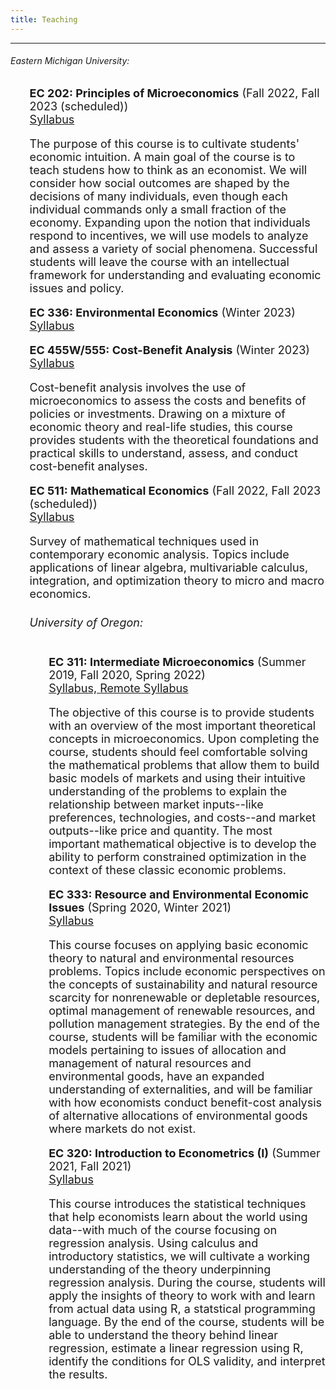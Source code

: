 ```yaml
---
title: Teaching
---
```

<html>
<head>
<meta name="viewport" content="width=device-width, initial-scale=1">
<script src="https://kit.fontawesome.com/4ddc2e813a.js" crossorigin="anonymous"></script>
<style>
#menu li{
  list-style-type: none;
}
	
img {
  border-radius: 50%;
}
</style>
</head>
<body>
	<hr>
<!--<font size="4"><p>At the University of Oregon, I have taught seven undergraduate courses as an instructor of record--in econometrics, intermediate microeconomic theory, and environmental and natural resource economics. These were large courses that also involved managing teaching assistants. I have also been a teaching assistant for six econometrics courses, including the first-year PhD econometrics course. I received the 2021 Department of Economics Graduate Teaching Award. Below, you can find summaries of the courses I have taught, along with syllabi, other course materials, and examples of student feedback. Note that the University of Oregon transitioned away from quantitative teaching evaluations in Fall 2019, so most of my feedback is qualitative. <br>
For a complete report of all of my course evaluations and student comments, please <a href="/resources/course_evals_summary.pdf">click here.</a>	
</p></font>

<iframe height="400" width="100%" frameborder="no" src="https://jenniputz.shinyapps.io/course_evals/"> </iframe> -->
 <h6>Eastern Michigan University: </h6>
	<font size="4"><ul id="menu">
	<li><b>EC 202: Principles of Microeconomics</b> (Fall 2022, Fall 2023 (scheduled)) <br>
		<a href="/EC202_Syllabus.pdf">Syllabus</a></li>
		<p> The purpose of this course is to cultivate students' economic intuition. A main goal of the course is to teach studens how to think as an economist. We will consider how social outcomes are shaped by the decisions of many individuals, even though each individual commands only a small fraction of the economy. Expanding upon the notion that individuals respond to incentives, we will use models to analyze and assess a variety of social phenomena. Successful students will leave the course with an intellectual framework for understanding and evaluating economic issues and policy.</p>
	<li><b>EC 336: Environmental Economics</b> (Winter 2023) <br>	
		<a href="/EC336_Syllabus.pdf">Syllabus</a></li>
		<p This course focuses on applying basic economic theory to natural and environmental resources problems. Topics include economic perspectives on the concepts of sustainability and natural resource scarcity (static and dynamically efficient allocations) for nonrenewable or depletable resources (minerals, groundwater), optimal management of renewable resources (surface water, fisheries, forests), and pollution management strategies (including use of economic incentives such as pollution taxes and/or tradable permits, and legal liability for pollution control). </p>
	<li><b>EC 455W/555: Cost-Benefit Analysis</b> (Winter 2023) <br>
		<a href="/EC455W_Syllabus.pdf">Syllabus</a></li>
		<p>Cost-benefit analysis involves the use of microeconomics to assess the costs and benefits of policies or investments. Drawing on a mixture of economic theory and real-life studies, this course provides students with the theoretical foundations and practical skills to understand, assess, and conduct cost-benefit analyses. </p>
	<li><b>EC 511: Mathematical Economics</b> (Fall 2022, Fall 2023 (scheduled)) <br>
		<a href="/EC511_Syllabus.pdf">Syllabus</a></li>
		<p> Survey of mathematical techniques used in contemporary economic analysis. Topics include applications of linear algebra, multivariable calculus, integration, and optimization theory to micro and macro economics. </p>
  
<h6>University of Oregon: </h6>
    <font size="4"><ul id="menu">
	    <li> <b>EC 311: Intermediate Microeconomics</b> (Summer 2019, Fall 2020, Spring 2022) <br>
	    <a href="/EC311Syllabus.pdf">Syllabus, </a><a href="/EC311_F20_Syllabus.pdf">  Remote Syllabus</a></li>
	    <p> The objective of this course is to provide students with an overview of the most important theoretical concepts in microeconomics. Upon completing the course, students should feel comfortable solving the mathematical problems that allow them to build basic models of markets and using their
intuitive understanding of the problems to explain the relationship between market inputs--like preferences, technologies, and costs--and market outputs--like price and quantity. The most important mathematical objective is to develop the ability to perform constrained optimization in the context of these classic economic problems. </p>
	    <li> <b>EC 333: Resource and Environmental Economic Issues</b> (Spring 2020, Winter 2021) <br>
	    <a href="/EC333_Syllabus_1.pdf">Syllabus</a><br></li>
	    <p> This course focuses on applying basic economic theory to natural and environmental resources problems. Topics include economic perspectives on the concepts of sustainability and natural resource scarcity for nonrenewable or depletable resources, optimal management of renewable resources, and pollution management strategies. By the end of the course, students will be familiar with the economic models pertaining to issues of allocation and management of natural resources and environmental goods, have an expanded understanding of externalities, and will be familiar with how economists conduct benefit-cost analysis of alternative allocations of environmental goods where markets do not exist. </p>
	    <li> <b>EC 320: Introduction to Econometrics (I)</b> (Summer 2021, Fall 2021) <br>
	    <a href="/EC320_Syllabus_Summer21.pdf">Syllabus</a><br></li>
	    <p> This course introduces the statistical techniques that help economists learn about the world using data--with much of the course focusing on regression analysis. Using calculus and introductory statistics, we will cultivate a working understanding of the theory underpinning regression analysis. During the course, students will apply the insights of theory to work with and learn from actual data using R, a statstical programming language. By the end of the course, students will be able to understand the theory behind linear regression, estimate a linear regression using R, identify the conditions for OLS validity, and interpret the results.	 </p>  
    </ul></font>
 <!--   <h6> As a lab instructor: </h6>  
    <font size="4"><ul id="menu">
    <li> EC 320: Introduction to Econometrics (I) (Fall 2018, Winter 2019)</li>
    <li> EC 421: Introduction to Econometrics (II) (Spring 2019, Fall 2019, Winter 2020) <br>
    <a href="https://jenniputz.com/EC421_W20_Lab/">Lab Notes</a></li>
    <li> EC 425/525: Econometrics (First year PhD course) (Spring 2019)</li>
    </ul></font> -->
 
<!-- <h6>Selected Student Feedback: </h6>
<font size="4"><ul>
    <li> It was an awesome class, I hope Prof. Putz continues to teach economics at the UO, her future students will be very lucky when they have her as an instructor. - EC 333</li>
    <li>I have absolutely loved this course . The material was interesting and the instructor was knowledgeable about all of it. I was never bored during lectures and they were designed to keep my attention. Thank you for being an awesome instructor and being so accommodating. - EC 333</li>
    <li>The way that Jenni presents and explains the material works very well for me and my perception is that it works well for the others in the class as well. Honestly, concepts that didn’t quite click in EC201, clicked perfectly when we reviewed them on day one of EC311... She keeps us engaged; encourages participation; is prompt when replying to questions via email; is available and flexible with office hours; pauses during lecture to provide alternate explanations to problems when needed; and, because she is writing things out as she explains them, is ensuring that we are really taking in the material covered. It is clear that she takes the time to prepare for class and knows the material she is presenting backwards and sideways. - EC 311</li>
 <li>She is extremely knowledgable about what is talking about and makes concepts that are harder to grasp easier to understand. She is extremely patient and able to word explanations in multiple different ways in order for each and every student to understand. Ms. Putz is extremely approachable and creates an awesome learning environment. - EC 421 Lab</li>
</ul></font> -->

</body>
</html>
